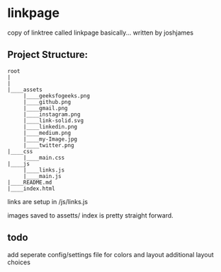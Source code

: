 # linkpage
copy of linktree called linkpage basically... written by joshjames


## Project Structure:

```
root
|
|
|____assets
     |____geeksfogeeks.png
     |____github.png
     |____gmail.png
     |____instagram.png
     |____link-solid.svg
     |____linkedin.png
     |____medium.png
     |____my-Image.jpg
     |____twitter.png
|____css
     |____main.css
|____js
     |____links.js
     |____main.js
|____README.md
|____index.html
```


links are setup in /js/links.js

images saved to assetts/
index is pretty straight forward.

## todo

add seperate config/settings file for colors and layout
additional layout choices

